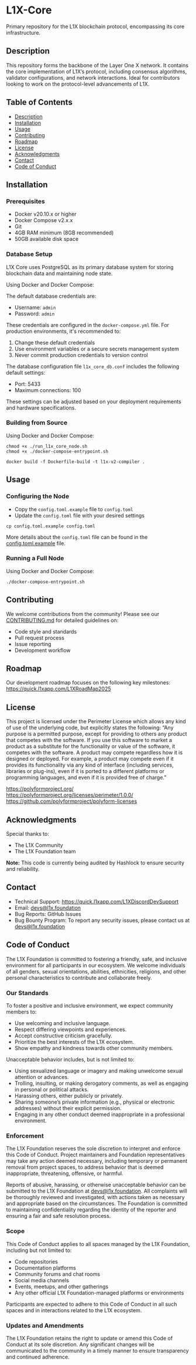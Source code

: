 # L1X-Core

Primary repository for the L1X blockchain protocol, encompassing its core infrastructure.

## Description
This repository forms the backbone of the Layer One X network. It contains the core implementation of L1X’s protocol, including consensus algorithms, validator configurations, and network interactions. Ideal for contributors looking to work on the protocol-level advancements of L1X.

## Table of Contents
- [Description](#description)
- [Installation](#installation)
- [Usage](#usage)
- [Contributing](#contributing)
- [Roadmap](#roadmap)
- [License](#license)
- [Acknowledgments](#acknowledgments)
- [Contact](#contact)
- [Code of Conduct](#code-of-conduct)

## Installation

### Prerequisites
- Docker v20.10.x or higher
- Docker Compose v2.x.x
- Git
- 4GB RAM minimum (8GB recommended)
- 50GB available disk space


### Database Setup

L1X Core uses PostgreSQL as its primary database system for storing blockchain data and maintaining node state.

Using Docker and Docker Compose:

The default database credentials are:
- Username: `admin`
- Password: `admin`

These credentials are configured in the `docker-compose.yml` file. For production environments, it's recommended to:
1. Change these default credentials
2. Use environment variables or a secure secrets management system
3. Never commit production credentials to version control

The database configuration file `l1x_core_db.conf` includes the following default settings:
- Port: 5433
- Maximum connections: 100

These settings can be adjusted based on your deployment requirements and hardware specifications.

### Building from Source

Using Docker and Docker Compose:

```
chmod +x ./run_l1x_core_node.sh
chmod +x ./docker-compose-entrypoint.sh
```

```
docker build -f Dockerfile-build -t l1x-v2-compiler .
```

## Usage

### Configuring the Node

- Copy the `config.toml.example` file to `config.toml`
- Update the `config.toml` file with your desired settings

```
cp config.toml.example config.toml
```

More details about the `config.toml` file can be found in the [config.toml.example](config.toml.example) file.

### Running a Full Node

Using Docker and Docker Compose:

```
./docker-compose-entrypoint.sh
```


## Contributing
We welcome contributions from the community! Please see our [CONTRIBUTING.md](CONTRIBUTING.md) for detailed guidelines on:
- Code style and standards
- Pull request process
- Issue reporting
- Development workflow

## Roadmap
Our development roadmap focuses on the following key milestones: https://quick.l1xapp.com/L1XRoadMap2025

## License

This project is licensed under the Perimeter License which allows any kind of use of the underlying code, but explicitly states the following: “Any purpose is a permitted purpose, except for providing to others any product that competes with the software. If you use this software to market a product as a substitute for the functionality or value of the software, it competes with the software. A product may compete regardless how it is designed or deployed. For example, a product may compete even if it provides its functionality via any kind of interface (including services, libraries or plug-ins), even if it is ported to a different platforms or programming languages, and even if it is provided free of charge.”

https://polyformproject.org/
https://polyformproject.org/licenses/perimeter/1.0.0/
https://github.com/polyformproject/polyform-licenses

## Acknowledgments
Special thanks to:
- The L1X Community
- The L1X Foundation team

**Note:** This code is currently being audited by Hashlock to ensure security and reliability.

## Contact
- Technical Support: https://quick.l1xapp.com/L1XDiscordDevSupport
- Email: devs@l1x.foundation
- Bug Reports: GitHub Issues
- Bug Bounty Program: To report any security issues, please contact us at devs@l1x.foundation

## Code of Conduct

The L1X Foundation is committed to fostering a friendly, safe, and inclusive environment for all participants in our ecosystem. We welcome individuals of all genders, sexual orientations, abilities, ethnicities, religions, and other personal characteristics to contribute and collaborate freely.

### Our Standards

To foster a positive and inclusive environment, we expect community members to:
- Use welcoming and inclusive language.
- Respect differing viewpoints and experiences.
- Accept constructive criticism gracefully.
- Prioritize the best interests of the L1X ecosystem.
- Show empathy and kindness towards other community members.

Unacceptable behavior includes, but is not limited to:
- Using sexualized language or imagery and making unwelcome sexual attention or advances.
- Trolling, insulting, or making derogatory comments, as well as engaging in personal or political attacks.
- Harassing others, either publicly or privately.
- Sharing someone’s private information (e.g., physical or electronic addresses) without their explicit permission.
- Engaging in any other conduct deemed inappropriate in a professional environment.

### Enforcement

The L1X Foundation reserves the sole discretion to interpret and enforce this Code of Conduct. Project maintainers and Foundation representatives may take any action deemed necessary, including temporary or permanent removal from project spaces, to address behavior that is deemed inappropriate, threatening, offensive, or harmful.

Reports of abusive, harassing, or otherwise unacceptable behavior can be submitted to the L1X Foundation at devs@l1x.foundation. All complaints will be thoroughly reviewed and investigated, with actions taken as necessary and appropriate based on the circumstances. The Foundation is committed to maintaining confidentiality regarding the identity of the reporter and ensuring a fair and safe resolution process.

### Scope

This Code of Conduct applies to all spaces managed by the L1X Foundation, including but not limited to:
- Code repositories
- Documentation platforms
- Community forums and chat rooms
- Social media channels
- Events, meetups, and other gatherings
- Any other official L1X Foundation-managed platforms or environments

Participants are expected to adhere to this Code of Conduct in all such spaces and in interactions related to the L1X ecosystem.

### Updates and Amendments

The L1X Foundation retains the right to update or amend this Code of Conduct at its sole discretion. Any significant changes will be communicated to the community in a timely manner to ensure transparency and continued adherence.

